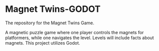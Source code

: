 # Magnet Twins-GODOT
 The repository for the Magnet Twins Game.

A magnetic puzzle game where one player controls the magnets for platformers, 
while one navigates the level. Levels will include facts about magnets. This project utilizes Godot.